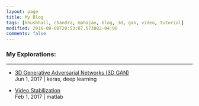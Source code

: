 ```yaml
---
layout: page
title: My Blog
tags: [khushhall, chandra, mahajan, blog, 3d, gan, video, tutorial]
modified: 2016-08-08T20:53:07.573882-04:00
comments: false
---
```


### My Explorations:
----

* [3D Generative Adversarial Networks (3D GAN)](3dgan/) <br /> Jun 1, 2017 | keras, deep learning

* [Video Stabilization](video-stabilization/) <br /> Feb 1, 2017 | matlab

<!--* [LSTM-explained](topic/LSTM/)-->
